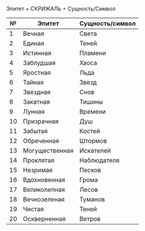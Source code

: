 
Эпитет + СКРИЖАЛЬ + Сущность/Символ

| №   | Эпитет         | Сущность/cимвол |
| --- | -------------- | --------------- |
| 1   | Вечная         | Света           |
| 2   | Единая         | Теней           |
| 3   | Истинная       | Пламени         |
| 4   | Заблудшая      | Хаоса           |
| 5   | Яростная       | Льда            |
| 6   | Тайная         | Звезд           |
| 7   | Звездная       | Снов            |
| 8   | Закатная       | Тишины          |
| 9   | Лунная         | Времени         |
| 10  | Призрачная     | Душ             |
| 11  | Забытая        | Костей          |
| 12  | Обреченная     | Штормов         |
| 13  | Могущественная | Искателей       |
| 14  | Проклятая      | Наблюдателя     |
| 15  | Незримая       | Песков          |
| 16  | Вдохновенная   | Грома           |
| 17  | Великолепная   | Лесов           |
| 18  | Вечнозеленая   | Туманов         |
| 19  | Чистая         | Теней           |
| 20  | Оскверненная   | Ветров          |
